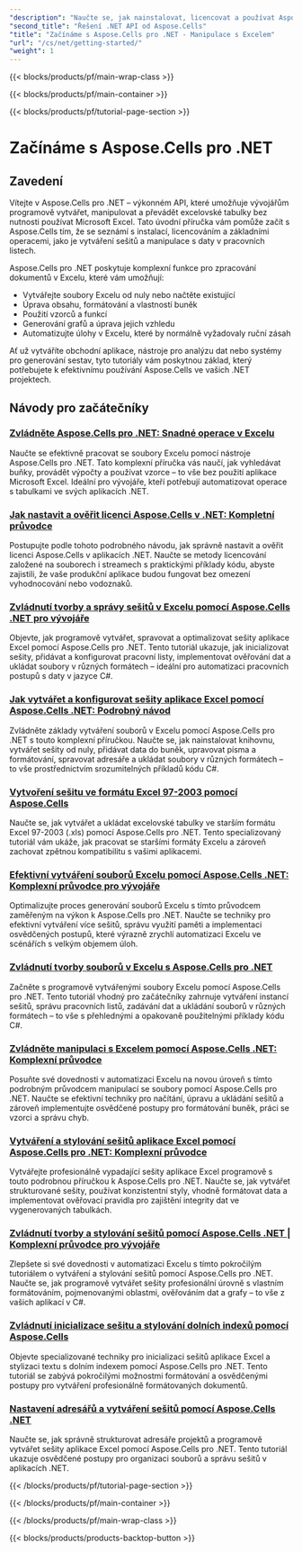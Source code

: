 ```yaml
---
"description": "Naučte se, jak nainstalovat, licencovat a používat Aspose.Cells pro .NET s komplexními tutoriály, které pokrývají základy vytváření, manipulace a automatizace souborů v Excelu."
"second_title": "Řešení .NET API od Aspose.Cells"
"title": "Začínáme s Aspose.Cells pro .NET - Manipulace s Excelem"
"url": "/cs/net/getting-started/"
"weight": 1
---
```


{{< blocks/products/pf/main-wrap-class >}}

{{< blocks/products/pf/main-container >}}

{{< blocks/products/pf/tutorial-page-section >}}


# Začínáme s Aspose.Cells pro .NET

## Zavedení

Vítejte v Aspose.Cells pro .NET – výkonném API, které umožňuje vývojářům programově vytvářet, manipulovat a převádět excelovské tabulky bez nutnosti používat Microsoft Excel. Tato úvodní příručka vám pomůže začít s Aspose.Cells tím, že se seznámí s instalací, licencováním a základními operacemi, jako je vytváření sešitů a manipulace s daty v pracovních listech.

Aspose.Cells pro .NET poskytuje komplexní funkce pro zpracování dokumentů v Excelu, které vám umožňují:
- Vytvářejte soubory Excelu od nuly nebo načtěte existující
- Úprava obsahu, formátování a vlastností buněk
- Použití vzorců a funkcí
- Generování grafů a úprava jejich vzhledu
- Automatizujte úlohy v Excelu, které by normálně vyžadovaly ruční zásah

Ať už vytváříte obchodní aplikace, nástroje pro analýzu dat nebo systémy pro generování sestav, tyto tutoriály vám poskytnou základ, který potřebujete k efektivnímu používání Aspose.Cells ve vašich .NET projektech.

## Návody pro začátečníky

### [Zvládněte Aspose.Cells pro .NET: Snadné operace v Excelu](./aspose-cells-dotnet-excel-operations)
Naučte se efektivně pracovat se soubory Excelu pomocí nástroje Aspose.Cells pro .NET. Tato komplexní příručka vás naučí, jak vyhledávat buňky, provádět výpočty a používat vzorce – to vše bez použití aplikace Microsoft Excel. Ideální pro vývojáře, kteří potřebují automatizovat operace s tabulkami ve svých aplikacích .NET.

### [Jak nastavit a ověřit licenci Aspose.Cells v .NET: Kompletní průvodce](./aspose-cells-license-setup-dotnet-guide)
Postupujte podle tohoto podrobného návodu, jak správně nastavit a ověřit licenci Aspose.Cells v aplikacích .NET. Naučte se metody licencování založené na souborech i streamech s praktickými příklady kódu, abyste zajistili, že vaše produkční aplikace budou fungovat bez omezení vyhodnocování nebo vodoznaků.

### [Zvládnutí tvorby a správy sešitů v Excelu pomocí Aspose.Cells .NET pro vývojáře](./aspose-cells-net-workbook-creation-management)
Objevte, jak programově vytvářet, spravovat a optimalizovat sešity aplikace Excel pomocí Aspose.Cells pro .NET. Tento tutoriál ukazuje, jak inicializovat sešity, přidávat a konfigurovat pracovní listy, implementovat ověřování dat a ukládat soubory v různých formátech – ideální pro automatizaci pracovních postupů s daty v jazyce C#.

### [Jak vytvářet a konfigurovat sešity aplikace Excel pomocí Aspose.Cells .NET: Podrobný návod](./create-configure-excel-workbook-aspose-cells-net)
Zvládněte základy vytváření souborů v Excelu pomocí Aspose.Cells pro .NET s touto komplexní příručkou. Naučte se, jak nainstalovat knihovnu, vytvářet sešity od nuly, přidávat data do buněk, upravovat písma a formátování, spravovat adresáře a ukládat soubory v různých formátech – to vše prostřednictvím srozumitelných příkladů kódu C#.

### [Vytvoření sešitu ve formátu Excel 97-2003 pomocí Aspose.Cells](./create-save-excel-97-2003-aspose-cells-dotnet)
Naučte se, jak vytvářet a ukládat excelovské tabulky ve starším formátu Excel 97-2003 (.xls) pomocí Aspose.Cells pro .NET. Tento specializovaný tutoriál vám ukáže, jak pracovat se staršími formáty Excelu a zároveň zachovat zpětnou kompatibilitu s vašimi aplikacemi.

### [Efektivní vytváření souborů Excelu pomocí Aspose.Cells .NET: Komplexní průvodce pro vývojáře](./efficient-excel-files-aspose-cells-net)
Optimalizujte proces generování souborů Excelu s tímto průvodcem zaměřeným na výkon k Aspose.Cells pro .NET. Naučte se techniky pro efektivní vytváření více sešitů, správu využití paměti a implementaci osvědčených postupů, které výrazně zrychlí automatizaci Excelu ve scénářích s velkým objemem úloh.

### [Zvládnutí tvorby souborů v Excelu s Aspose.Cells pro .NET](./excel-creation-aspose-cells-dotnet-guide)
Začněte s programově vytvářenými soubory Excelu pomocí Aspose.Cells pro .NET. Tento tutoriál vhodný pro začátečníky zahrnuje vytváření instancí sešitů, správu pracovních listů, zadávání dat a ukládání souborů v různých formátech – to vše s přehlednými a opakovaně použitelnými příklady kódu C#.

### [Zvládněte manipulaci s Excelem pomocí Aspose.Cells .NET: Komplexní průvodce](./excel-manipulation-aspose-cells-net-guide)
Posuňte své dovednosti v automatizaci Excelu na novou úroveň s tímto podrobným průvodcem manipulací se soubory pomocí Aspose.Cells pro .NET. Naučte se efektivní techniky pro načítání, úpravu a ukládání sešitů a zároveň implementujte osvědčené postupy pro formátování buněk, práci se vzorci a správu chyb.

### [Vytváření a stylování sešitů aplikace Excel pomocí Aspose.Cells pro .NET: Komplexní průvodce](./excel-workbook-creation-aspose-cells-dotnet)
Vytvářejte profesionálně vypadající sešity aplikace Excel programově s touto podrobnou příručkou k Aspose.Cells pro .NET. Naučte se, jak vytvářet strukturované sešity, používat konzistentní styly, vhodně formátovat data a implementovat ověřovací pravidla pro zajištění integrity dat ve vygenerovaných tabulkách.

### [Zvládnutí tvorby a stylování sešitů pomocí Aspose.Cells .NET | Komplexní průvodce pro vývojáře](./mastering-workbook-creation-aspose-cells-net)
Zlepšete si své dovednosti v automatizaci Excelu s tímto pokročilým tutoriálem o vytváření a stylování sešitů pomocí Aspose.Cells pro .NET. Naučte se, jak programově vytvářet sešity profesionální úrovně s vlastním formátováním, pojmenovanými oblastmi, ověřováním dat a grafy – to vše z vašich aplikací v C#.

### [Zvládnutí inicializace sešitu a stylování dolních indexů pomocí Aspose.Cells](./mastering-workbook-initialization-subscript-styling-aspose-cells-net)
Objevte specializované techniky pro inicializaci sešitů aplikace Excel a stylizaci textu s dolním indexem pomocí Aspose.Cells pro .NET. Tento tutoriál se zabývá pokročilými možnostmi formátování a osvědčenými postupy pro vytváření profesionálně formátovaných dokumentů.

### [Nastavení adresářů a vytváření sešitů pomocí Aspose.Cells .NET](./set-up-directories-create-workbooks-aspose-cells-dotnet)
Naučte se, jak správně strukturovat adresáře projektů a programově vytvářet sešity aplikace Excel pomocí Aspose.Cells pro .NET. Tento tutoriál ukazuje osvědčené postupy pro organizaci souborů a správu sešitů v aplikacích .NET.


{{< /blocks/products/pf/tutorial-page-section >}}

{{< /blocks/products/pf/main-container >}}

{{< /blocks/products/pf/main-wrap-class >}}

{{< blocks/products/products-backtop-button >}}